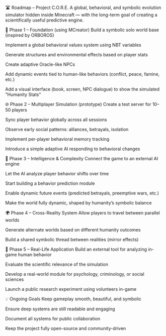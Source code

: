 🛣️ Roadmap – Project C.O.R.E.
A global, behavioral, and symbolic evolution simulator hidden inside Minecraft — with the long-term goal of creating a scientifically useful predictive engine.

🧱 Phase 1 – Foundation (using MCreator)
 Build a symbolic solo world base (inspired by ORBOROS)

 Implement a global behavioral values system using NBT variables

 Generate structures and environmental effects based on player stats

 Create adaptive Oracle-like NPCs

 Add dynamic events tied to human-like behaviors (conflict, peace, famine, etc.)

 Add a visual interface (book, screen, NPC dialogue) to show the simulated "Humanity Stats"

🌐 Phase 2 – Multiplayer Simulation (prototype)
 Create a test server for 10–50 players

 Sync player behavior globally across all sessions

 Observe early social patterns: alliances, betrayals, isolation

 Implement per-player behavioral memory tracking

 Introduce a simple adaptive AI responding to behavioral changes

🧠 Phase 3 – Intelligence & Complexity
 Connect the game to an external AI engine

 Let the AI analyze player behavior shifts over time

 Start building a behavior prediction module

 Enable dynamic future events (predicted betrayals, preemptive wars, etc.)

 Make the world fully dynamic, shaped by humanity’s symbolic balance

🌍 Phase 4 – Cross-Reality System
 Allow players to travel between parallel worlds

 Generate alternate worlds based on different humanity outcomes

 Build a shared symbolic thread between realities (mirror effects)

🔭 Phase 5 – Real-Life Application
 Build an external tool for analyzing in-game human behavior

 Evaluate the scientific relevance of the simulation

 Develop a real-world module for psychology, criminology, or social sciences

 Launch a public research experiment using volunteers in-game

💡 Ongoing Goals
 Keep gameplay smooth, beautiful, and symbolic

 Ensure deep systems are still readable and engaging

 Document all systems for public collaboration

 Keep the project fully open-source and community-driven

